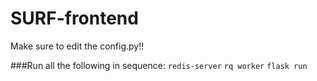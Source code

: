 # SURF-frontend

Make sure to edit the config.py!!


###Run all the following in sequence:
`redis-server`
`rq worker`
`flask run`

